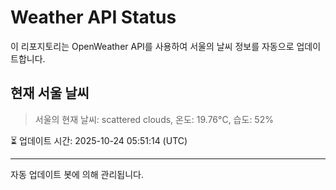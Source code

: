 
# Weather API Status

이 리포지토리는 OpenWeather API를 사용하여 서울의 날씨 정보를 자동으로 업데이트합니다.

## 현재 서울 날씨
> 서울의 현재 날씨: scattered clouds, 온도: 19.76°C, 습도: 52%

⏳ 업데이트 시간: 2025-10-24 05:51:14 (UTC)

---
자동 업데이트 봇에 의해 관리됩니다.
